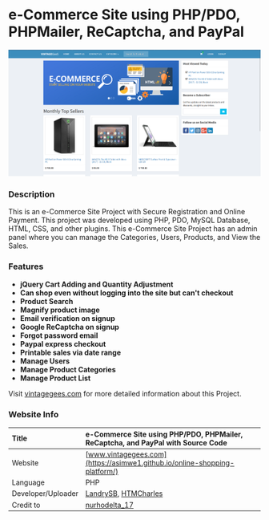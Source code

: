 

# e-Commerce Site using PHP/PDO, PHPMailer, ReCaptcha, and PayPal

<div align="center" ><img src="/github/ecomm_banner.png" /></div>

### Description

This is an e-Commerce Site Project with Secure Registration and Online Payment. This project was developed using PHP, PDO, MySQL Database, HTML, CSS, and other plugins. This e-Commerce Site Project has an admin panel where you can manage the Categories, Users, Products, and View the Sales.

### Features

<ul>
  <li><strong>jQuery Cart Adding and Quantity Adjustment</strong></li>
  <li><strong>Can shop even without logging into the site but can't checkout</strong></li>
  <li><strong>Product Search</strong></li>
  <li><strong>Magnify product image</strong></li>
  <li><strong>Email verification on signup</strong></li>
  <li><strong>Google ReCaptcha on signup</strong></li>
  <li><strong>Forgot password email</strong></li>
  <li><strong>Paypal express checkout</strong></li>
  <li><strong>Printable sales via date range</strong></li>
  <li><strong>Manage Users</strong></li>
  <li><strong>Manage Product Categories</strong></li>
  <li><strong>Manage Product List</strong></li>
</ul>

Visit [vintagegees.com](https://asimwe1.github.io/online-shopping-platform/) for more detailed information about this Project.

### Website Info

| Title | e-Commerce Site using PHP/PDO, PHPMailer, ReCaptcha, and PayPal with Source Code |
|:---|:---|
| Website | [www.vintagegees.com](https://asimwe1.github.io/online-shopping-platform/) |
| Language | PHP |
| Developer/Uploader | [LandrySB](https://github.com/asimwe1), [HTMCharles](https://github.com/htmcharles) |
|Credit to|[nurhodelta_17](https://www.sourcecodester.com/users/nurhodelta2017)|